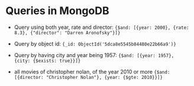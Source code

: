 # Queries in MongoDB

* Query using both year, rate and director: `{$and: [{year: 2000}, {rate: 8.3}, {"director": "Darren Aronofsky"}]}`
  
* Query by object id: `{_id: ObjectId('5dca8e5545b84480e22b66a9')}`

* Query by having city and year being 1957: `{$and: [{year: 1957}, {city: {$exists: true}}]}`

* all movies of christopher nolan, of the year 2010 or more
`{$and: [{director: "Christopher Nolan"}, {year: {$gte: 2010}}]}`